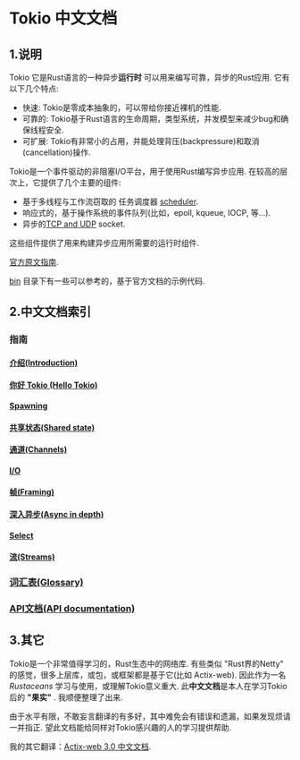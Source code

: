 # Tokio 中文文档
## 1.说明
Tokio 它是Rust语言的一种异步**运行时** 可以用来编写可靠，异步的Rust应用. 它有以下几个特点:
* 快速: Tokio是零成本抽象的，可以带给你接近裸机的性能.
* 可靠的: Tokio基于Rust语言的生命周期，类型系统，并发模型来减少bug和确保线程安全.
* 可扩展: Tokio有非常小的占用，并能处理背压(backpressure)和取消(cancellation)操作.

Tokio是一个事件驱动的非阻塞I/O平台，用于使用Rust编写异步应用. 在较高的层次上，它提供了几个主要的组件:
* 基于多线程与工作流窃取的 任务调度器 [scheduler](https://docs.rs/tokio/latest/tokio/runtime/index.html).
* 响应式的，基于操作系统的事件队列(比如，epoll, kqueue, IOCP, 等...).
* 异步的[TCP and UDP](https://docs.rs/tokio/latest/tokio/net/index.html) socket.

这些组件提供了用来构建异步应用所需要的运行时组件.

[官方原文指南](https://tokio.rs/tokio/tutorial).

[bin](src/bin) 目录下有一些可以参考的，基于官方文档的示例代码.

## 2.中文文档索引

### 指南
#### [介绍(Introduction)](doc/Introduction.md)
#### [你好 Tokio (Hello Tokio)](doc/HelloTokio.md)
#### [Spawning](doc/Spawning.md)
#### [共享状态(Shared state)](doc/SharedState.md)
#### [通道(Channels)](doc/Channels.md)
#### [I/O](doc/IO.md)
#### [帧(Framing)](doc/Framing.md)
#### [深入异步(Async in depth)](doc/AsyncInDepth.md)
#### [Select](doc/Select.md)
#### [流(Streams)](doc/Streams.md)
### [词汇表(Glossary)](doc/Glossary.md)
### [API文档(API documentation)](https://docs.rs/tokio)

## 3.其它
Tokio是一个非常值得学习的，Rust生态中的网络库. 有些类似 "Rust界的Netty" 的感觉，很多上层库，或包，或框架都是基于它(比如 Actix-web).
因此作为一名 _Rustaceans_ 学习与使用，或理解Tokio意义重大. 此**中文文档**是本人在学习Tokio后的 **"果实"** . 我顺便整理了出来.

由于水平有限，不敢妄言翻译的有多好，其中难免会有错误和遗漏，如果发现烦请一并指正. 望此文档能给同样对Tokio感兴趣的人的学习提供帮助.

我的其它翻译：[Actix-web 3.0 中文文档](https://github.com/dslchd/actix-web3-CN-doc).
